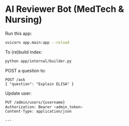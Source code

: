 # AI Reviewer Bot (MedTech & Nursing)

Run this app:

```bash
uvicorn app.main:app --reload
```

To (re)build index:
```bash
python app/internal/builder.py
```

POST a question to:
```http
POST /ask
{ "question": "Explain ELISA" }
```

Update user:
```bash
PUT /admin/users/{username}
Authorization: Bearer <admin_token>
Content-Type: application/json

---